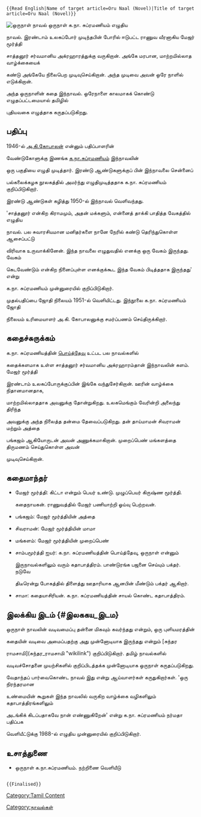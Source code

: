```{=mediawiki}
{{Read English|Name of target article=Oru Naal (Novel)|Title of target article=Oru Naal (Novel)}}
```
![ஒருநாள் நாவல்](Orunal.jpg "ஒருநாள் நாவல்") ஒருநாள் க.நா. சுப்ரமணியம் எழுதிய
நாவல். இரண்டாம் உலகப்போர் முடிந்தபின் போரில் ஈடுபட்ட ராணுவ வீரனாகிய மேஜர் மூர்த்தி
சாத்தனூர் சர்வமானிய அக்ரஹாரத்துக்கு வருகிறான். அங்கே மரபான, மாற்றமில்லாத வாழ்க்கையைக்
கண்டு அங்கேயே நிலைபெற முடிவுசெய்கிறான். அந்த முடிவை அவன் ஒரே நாளில் எடுக்கிறான்.
அந்த ஒருநாளின் கதை இந்நாவல். ஒரேநாளை காலமாகக் கொண்டு எழுதப்பட்டமையால் தமிழில்
புதியவகை எழுத்தாக கருதப்படுகிறது.

## பதிப்பு

1946-ல் [அ.கி.கோபாலன்](அ.கி.கோபாலன் "wikilink") என்னும் பதிப்பாளரின்
வேண்டுகோளுக்கு இணங்க [க.நா.சுப்ரமணியம்](க.நா.சுப்ரமணியம் "wikilink") இந்நாவலின்
ஒரு பகுதியை எழுதி முடித்தார். இரண்டு ஆண்டுகளுக்குப் பின் இந்நாவலை சென்னைப்
பல்கலைக்கழக நூலகத்தில் அமர்ந்து எழுதிமுடித்ததாக க.நா. சுப்ரமணியம் குறிப்பிடுகிறார்.
இரண்டு ஆண்டுகள் கழித்து 1950-ல் இந்நாவல் வெளிவந்தது.

'சாத்தனூர் என்கிற கிராமமும், அதன் மக்களும், என்னைத் தாக்கி பாதித்த வேகத்தில் எழுதிய
நாவல். பல சுவாரசியமான மனிதர்களை நானே நேரில் கண்டு தெரிந்துகொள்ள ஆசைப்பட்டு
விரிவாக உருவாக்கினேன். இந்த நாவலை எழுதுவதில் எனக்கு ஒரு வேகம் இருந்தது. வேகம்
கெடவேண்டும் என்கிற நினைப்புள்ள எனக்குக்கூட இந்த வேகம் பிடித்ததாக இருந்தது' என்று
க.நா. சுப்ரமணியம் முன்னுரையில் குறிப்பிடுகிறார்.

முதல்பதிப்பை ஜோதி நிலையம் 1951-ல் வெளியிட்டது. இந்நூலை க.நா. சுப்ரமணியம் ஜோதி
நிலையம் உரிமையாளர் அ.கி. கோபாலனுக்கு சமர்ப்பணம் செய்திருக்கிறார்.

## கதைச்சுருக்கம்

க.நா. சுப்ரமணியத்தின் [பொய்த்தேவு](பொய்த்தேவு "wikilink") உட்பட பல நாவல்களில்
கதைக்களமாக உள்ள சாத்தனூர் சர்வமானிய அக்ரஹாரம்தான் இந்நாவலின் களம். மேஜர் மூர்த்தி
இரண்டாம் உலகப்போருக்குப்பின் இங்கே வந்துசேர்கிறான். ஊரின் வாழ்க்கை நிதானமானதாக,
மாற்றமில்லாததாக அவனுக்கு தோன்றுகிறது. உலகமெங்கும் வேரின்றி அலைந்து திரிந்த
அவனுக்கு அந்த நிலைத்த தன்மை தேவைப்படுகிறது. தன் தாய்மாமன் சிவராமன் மற்றும் அத்தை
பங்கஜம் ஆகியோருடன் அவன் அணுக்கமாகிறான். முறைப்பெண் மங்களத்தை திருமணம் செய்துகொள்ள அவன்
முடிவுசெய்கிறான்.

## கதைமாந்தர்

-   மேஜர் மூர்த்தி: கிட்டா என்றும் பெயர் உண்டு. முழுப்பெயர் கிருஷ்ண மூர்த்தி.
    கதைநாயகன். ராணுவத்தில் மேஜர் பணியாற்றி ஓய்வு பெற்றவன்.
-   பங்கஜம்: மேஜர் மூர்த்தியின் அத்தை
-   சிவராமன்: மேஜர் மூர்த்தியின் மாமா
-   மங்களம்: மேஜர் மூர்த்தியின் முறைப்பெண்
-   சாம்பமூர்த்தி ஐயர்: க.நா. சுப்ரமணியத்தின் பொய்த்தேவு, ஒருநாள் என்னும்
    இருநாவல்களிலும் வரும் கதாபாத்திரம். பாண்டுரங்க பஜனை செய்யும் பக்தர். நடுவே
    திடீரென்று போகத்தில் திளைத்து ஊதாரியாக ஆனபின் மீண்டும் பக்தர் ஆகிறார்.
-   சாமா: கதையாசிரியன். க.நா. சுப்ரமணியத்தின் சாயல் கொண்ட கதாபாத்திரம்.

## இலக்கிய இடம் {#இலககய_இடம}

ஒருநாள் நாவலின் வடிவமைப்பு தன்னை மிகவும் கவர்ந்தது என்றும், ஒரு புளியமரத்தின்
கதையின் வடிவை அமைப்பதற்கு அது முன்னோடியாக இருந்தது என்றும் [சுந்தர
ராமசாமி](சுந்தர_ராமசாமி "wikilink") குறிப்பிடுகிறார். தமிழ் நாவல்களில்
வடிவச்சோதனை முயற்சிகளில் குறிப்பிடத்தக்க முன்னோடியாக ஒருநாள் கருதப்படுகிறது.

வேதாந்தப் பார்வைகொண்ட நாவல் இது என்று ஆய்வாளர்கள் கருதுகிறார்கள். \'ஒரு நிரந்தரமான
உண்மையின் கூறுகள் இந்த நாவலில் வருகிற வாழ்க்கை வழிகளிலும் கதாபாத்திரங்களிலும்
அடங்கிக் கிடப்பதாகவே நான் எண்ணுகிறேன்' என்று க.நா. சுப்ரமணியம் நர்மதா பதிப்பக
வெளியீட்டுக்கு 1988-ல் எழுதிய முன்னுரையில் குறிப்பிடுகிறார்.

## உசாத்துணை

-   ஒருநாள் க.நா.சுப்ரமணியம். நற்றிணை வெளியீடு

```{=mediawiki}
{{Finalised}}
```
[Category:Tamil Content](Category:Tamil_Content "wikilink")
[Category:நாவல்கள்](Category:நாவல்கள் "wikilink")
